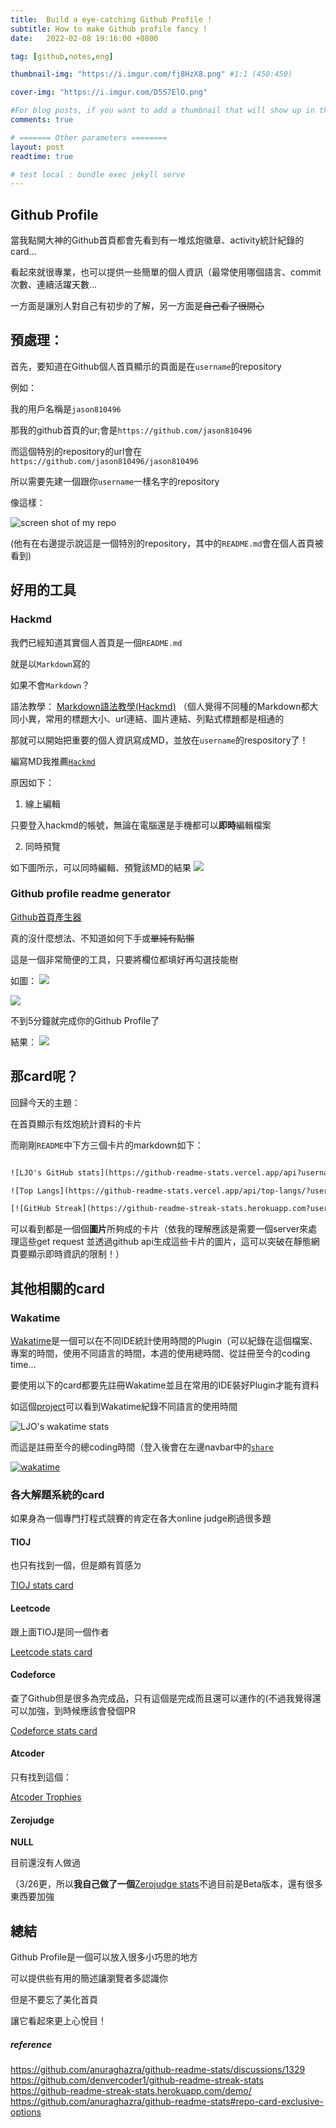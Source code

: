 ```yaml
---
title:  Build a eye-catching Github Profile !
subtitle: How to make Github profile fancy !
date:   2022-02-08 19:16:00 +0800

tag: [github,notes,eng]

thumbnail-img: "https://i.imgur.com/fj8HzX8.png" #1:1 (450:450)

cover-img: "https://i.imgur.com/D5S7ElO.png"

#For blog posts, if you want to add a thumbnail that will show up in the feed, use thumbnail-img: /path/to/image. If no thumbnail is provided, then cover-img will be used as the thumbnail. You can use thumbnail-img: "" to disable a thumbnail.
comments: true

# ======= Other parameters ========
layout: post
readtime: true

# test local : bundle exec jekyll serve
---
```



## Github Profile

當我點開大神的Github首頁都會先看到有一堆炫炮徽章、activity統計紀錄的card...

看起來就很專業，也可以提供一些簡單的個人資訊（最常使用哪個語言、commit次數、連續活躍天數...

一方面是讓別人對自己有初步的了解，另一方面是~~自己看了很開心~~
## 預處理：

首先，要知道在Github個人首頁顯示的頁面是在`username`的repository

例如：

我的用戶名稱是`jason810496`

那我的github首頁的ur;會是`https://github.com/jason810496`

而這個特別的repository的url會在`https://github.com/jason810496/jason810496`

所以需要先建一個跟你`username`一樣名字的repository

像這樣：

![screen shot of my repo ](https://i.imgur.com/29rPdRA.png)

(他有在右邊提示說這是一個特別的repository，其中的`README.md`會在個人首頁被看到)

## 好用的工具

### Hackmd

我們已經知道其實個人首頁是一個`README.md`

就是以`Markdown`寫的

如果不會`Markdown`？

語法教學： [Markdown語法教學(Hackmd)](https://hackmd.io/c/tutorials-tw/%2Fs%2Ffeatures-tw) （個人覺得不同種的Markdown都大同小異，常用的標題大小、url連結、圖片連結、列點式標題都是相通的

那就可以開始把重要的個人資訊寫成MD，並放在`username`的respository了！

編寫MD我推薦[`Hackmd`](https://hackmd.io)

原因如下：

1. 線上編輯

只要登入hackmd的帳號，無論在電腦還是手機都可以**即時**編輯檔案

2. 同時預覽

如下圖所示，可以同時編輯、預覽該MD的結果
![](https://i.imgur.com/cbSRefz.png)


### Github profile readme generator

[Github首頁產生器](https://rahuldkjain.github.io/gh-profile-readme-generator/)

真的沒什麼想法、不知道如何下手或~~單純有點懶~~

這是一個非常簡便的工具，只要將欄位都填好再勾選技能樹

如圖：
![](https://i.imgur.com/uiQR2Hz.png)

![](https://i.imgur.com/e6g9Dc0.png)

不到5分鐘就完成你的Github Profile了

結果：
![](https://i.imgur.com/UpHSaev.png)

## 那card呢？

回歸今天的主題：

在首頁顯示有炫炮統計資料的卡片

而剛剛`README`中下方三個卡片的markdown如下：

```html

![LJO's GitHub stats](https://github-readme-stats.vercel.app/api?username=jason810496&show_icons=true&theme=tokyonight&hide_border=true)

![Top Langs](https://github-readme-stats.vercel.app/api/top-langs/?username=jason810496&layout=compact&theme=tokyonight&hide_border=true)

[![GitHub Streak](https://github-readme-streak-stats.herokuapp.com?user=jason810496&theme=tokyonight&hide_border=true&date_format=M%20j%5B%2C%20Y%5D)](https://git.io/streak-stats)
```

可以看到都是一個個**圖片**所夠成的卡片（依我的理解應該是需要一個server來處理這些get request 並透過github api生成這些卡片的圖片，這可以突破在靜態網頁要顯示即時資訊的限制！）

## 其他相關的card

### Wakatime


[Wakatime](https://wakatime.com/)是一個可以在不同IDE統計使用時間的Plugin（可以紀錄在這個檔案、專案的時間，使用不同語言的時間，本週的使用總時間、從註冊至今的coding time...

要使用以下的card都要先註冊Wakatime並且在常用的IDE裝好Plugin才能有資料

如這個[project](https://github.com/anuraghazra/github-readme-stats/)可以看到Wakatime紀錄不同語言的使用時間

![LJO's wakatime stats](https://github-readme-stats.vercel.app/api/wakatime?username=jason810496&theme=tokyonight&hide_border=true)

而這是註冊至今的總coding時間（登入後會在左邊navbar中的[`share`](https://wakatime.com/share)

[![wakatime](https://wakatime.com/badge/user/5c4d6a5b-0b6e-45b9-b81f-78e13584375d.svg)](https://wakatime.com/@5c4d6a5b-0b6e-45b9-b81f-78e13584375d)

### 各大解題系統的card

如果身為一個專門打程式競賽的肯定在各大online judge刷過很多題

#### TIOJ
也只有找到一個，但是頗有質感ㄉ

[TIOJ stats card](https://github.com/JacobLinCool/TIOJ-Stats-Card)
#### Leetcode
跟上面TIOJ是同一個作者

[Leetcode stats card](https://github.com/JacobLinCool/LeetCode-Stats-Card)
#### Codeforce
查了Github但是很多為完成品，只有這個是完成而且還可以運作的(不過我覺得還可以加強，到時候應該會發個PR

[Codeforce stats card](https://cf-stats.siriuskoan.workers.dev/)
#### Atcoder
只有找到這個：

[Atcoder Trophies](https://github.com/KATO-Hiro/AtCoderTrophies)

#### Zerojudge
**NULL**

目前還沒有人做過

（3/26更，所以**我自己做了一個**[Zerojudge stats](https://github.com/jason810496/Zerojudge-stats)不過目前是Beta版本，還有很多東西要加強

## 總結

Github Profile是一個可以放入很多小巧思的地方

可以提供些有用的簡述讓瀏覽者多認識你

但是不要忘了美化首頁

讓它看起來更上心悅目！

##### reference
https://github.com/anuraghazra/github-readme-stats/discussions/1329
https://github.com/denvercoder1/github-readme-streak-stats
https://github-readme-streak-stats.herokuapp.com/demo/
https://github.com/anuraghazra/github-readme-stats#repo-card-exclusive-options

